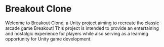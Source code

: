 # Breakout Clone


Welcome to Breakout Clone, a Unity project aiming to recreate the classic arcade game Breakout! This project is intended to provide an entertaining and nostalgic experience for players while also serving as a learning opportunity for Unity game development.
